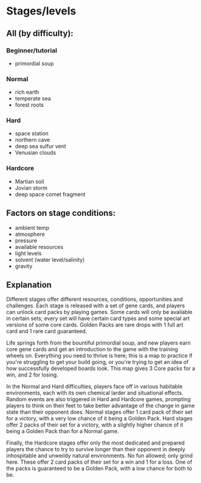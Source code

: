 # Stages/levels
## All (by difficulty):
### Beginner/tutorial
- primordial soup

### Normal
- rich earth
- temperate sea
- forest roots

### Hard
- space station 
- northern cave
- deep sea sulfur vent
- Venusian clouds

### Hardcore
- Martian soil
- Jovian storm
- deep space comet fragment 

## Factors on stage conditions:
- ambient temp 
- atmosphere 
- pressure
- available resources 
- light levels 
- solvent (water level/salinity)
- gravity 

## Explanation 
Different stages offer different resources, conditions, opportunities and challenges. Each stage is released with a set of gene cards, and players can unlock card packs by playing games. Some cards will only be available in certain sets; every set will have certain card types and some special art versions of some core cards. Golden Packs are rare drops with 1 full art card and 1 rare card guaranteed.

Life springs forth from the bountiful primordial soup, and new players earn core gene cards and get an introduction to the game with the training wheels on. Everything you need to thrive is here; this is a map to practice if you're struggling to get your build going, or you're trying to get an idea of how successfully developed boards look. This map gives 3 Core packs for a win, and 2 for losing.

In the Normal and Hard difficulties, players face off in various habitable environments, each with its own chemical larder and situational effects. Random events are also triggered in Hard and Hardcore games, prompting players to think on their feet to take better advantage of the change in game state than their opponent does. Normal stages offer 1 card pack of their set for a victory, with a very low chance of it being a Golden Pack. Hard stages offer 2 packs of their set for a victory, with a slightly higher chance of it being a Golden Pack than for a Normal game.

Finally, the Hardcore stages offer only the most dedicated and prepared players the chance to try to survive longer than their opponent in deeply inhospitable and unweildy natural environments. No fun allowed; only grind here. These offer 2 card packs of their set for a win and 1 for a loss. One of the packs is guaranteed to be a Golden Pack, with a low chance for both to be.